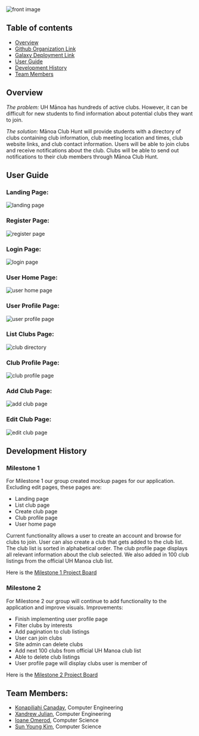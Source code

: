 <img src="doc/index-front-image.PNG" alt="front image">

## Table of contents

* [Overview](#overview)
* [Github Organization Link](https://github.com/manoa-club-hunt)
* [Galaxy Deployment Link](http://manoa-club-hunt.meteorapp.com/)
* [User Guide](#user-guide)
* [Development History](#development-history)
* [Team Members](#team-members)

## Overview
_The problem:_ UH Mānoa has hundreds of active clubs. However, it can be difficult for new students to find information about potential clubs they want to join. 

_The solution:_ Mānoa Club Hunt will provide students with a directory of clubs containing club information, club meeting location and times, club website links, and club contact information. 
Users will be able to join clubs and receive notifications about the club.
Clubs will be able to send out notifications to their club members through Mānoa Club Hunt. 

## User Guide

### Landing Page:
<img src="doc/landing-page.JPG" alt="landing page">

### Register Page:
<img src="doc/register.PNG" alt="register page">

### Login Page:
<img src="doc/login-page.JPG" alt="login page">

### User Home Page:
<img src="doc/user-home-page.JPG" alt="user home page">

### User Profile Page:
<img src="doc/user-profile-page.PNG" alt="user profile page">

### List Clubs Page:
<img src="doc/club-directory.JPG" alt="club directory">

### Club Profile Page:
<img src="doc/club-profile.PNG" alt="club profile page">

### Add Club Page:
<img src="doc/add-club-page.JPG" alt="add club page">

### Edit Club Page:
<img src="doc/edit-club-page.JPG" alt="edit club page">

## Development History
### Milestone 1
For Milestone 1 our group created mockup pages for our application. Excluding edit pages, these pages are:
* Landing page
* List club page
* Create club page
* Club profile page
* User home page

Current functionality allows a user to create an account and browse for clubs to join. User can also create a club that gets added to the club list. The club list is sorted in alphabetical order. The club profile page displays all relevant information about the club selected. We also added in 100 club listings from the official UH Manoa club list. 

Here is the [Milestone 1 Project Board](https://github.com/manoa-club-hunt/manoa-club-hunt/projects/1)

### Milestone 2
For Milestone 2 our group will continue to add functionality to the application and improve visuals. Improvements:
* Finish implementing user profile page
* Filter clubs by interests
* Add pagination to club listings
* User can join clubs
* Site admin can delete clubs
* Add next 100 clubs from official UH Manoa club list
* Able to delete club listings
* User profile page will display clubs user is member of

Here is the [Milestone 2 Project Board](https://github.com/manoa-club-hunt/manoa-club-hunt/projects/2)

## Team Members:
* [Konapiliahi Canaday](https://k-canaday.github.io/), Computer Engineering
* [Xandrew Julian](https://xandrewuh.github.io/), Computer Engineering
* [Ioane Omerod](https://ioaneomerod.github.io/), Computer Science
* [Sun Young Kim](https://sunyoungk.github.io/), Computer Science
